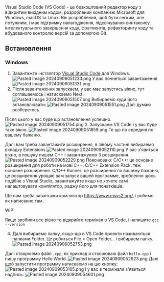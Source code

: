 Visual Studio Code (VS Code) - це безкоштовний редактор коду з відкритим вихідним кодом, розроблений компанією Microsoft для Windows, macOS та Linux. Він розроблений, щоб бути легким, але потужним, і має підтримку налагодження, підсвічування синтаксису, інтелектуального завершення коду, фрагментів, рефакторингу коду та вбудованого контролю версій за допомогою Git.

## Встановлення
### Windows
1. Завантажте інсталятор [Visual Studio Code](https://code.visualstudio.com/) для Windows.
![Pasted image 20240909051233.png](./images/Pasted%20image%2020240909051233.png)
У вас почнеться завантаження.
![Pasted image 20240909051331.png](./images/Pasted%20image%2020240909051331.png)
2. Після завантаження запускаем, у вас має запустись вікно, тут соглашаемось і натискаемо Next.
![Pasted image 20240909051507.png](./images/Pasted%20image%2020240909051507.png)
Вибираемо куди його встановлювати:
![Pasted image 20240909051551.png](./images/Pasted%20image%2020240909051551.png)
Далі думаю розберетесь.

Після цього у вас буде що встановлення успешно.
![Pasted image 20240909051754.png](./images/Pasted%20image%2020240909051754.png)
3. Запускаем VS Code і у вас буде таке вікно.
![Pasted image 20240909051859.png](./images/Pasted%20image%2020240909051859.png)
Те що по середині по вашему бажаню.

Далі вам треба завантажити розширення, в лівому частині вибираемо вкладку Extensions
![Pasted image 20240909052110.png](./images/Pasted%20image%2020240909052110.png)
У вас з'явиться вікно, в пошуку пишем C++ і завантажуемо 3 розширення.
![Pasted image 20240909052229.png](./images/Pasted%20image%2020240909052229.png)
Пояснюваю:
C/C++: це основне розширення для роботи на мові C++.
C/C++ Extension Pack: теж основне розширення.
C/C++ Runner: це розширення по вашему бажаню, це розширення урощяє вам запуск вашей программе, зробленно щось подібне з Visual Studio, завантажуйте якщо не хочете самі налаштовувати компілятор, раджу його для початківців.

Ще нам треба завантажи компілятор https://www.msys2.org/, і робимо як написанно там.

WIP

Якщо зробили все рівно то відкрийте термінал в VS Code, і напишите `gcc --version`

4. Далі вибираемо папку, якщо-що в VS Code проекти називаються папками Folder.
Це робиться File > Open Folder... і вибираем папку.
![Pasted image 20240909052753.png](./images/Pasted%20image%2020240909052753.png)

Далі створюемо файл `.cpp`, як приклад я створюваю файл `hello.cpp` і пишу программу Hello World.
![Pasted image 20240909052923.png](./images/Pasted%20image%2020240909052923.png)
Далі щоб запустити программу натискаемо на цю кнопку:
![Pasted image 20240909053105.png](./images/Pasted%20image%2020240909053105.png)
І у вас в термінали з'явиться надпись:
![Pasted image 20240909054601.png](./images/Pasted%20image%2020240909054601.png)